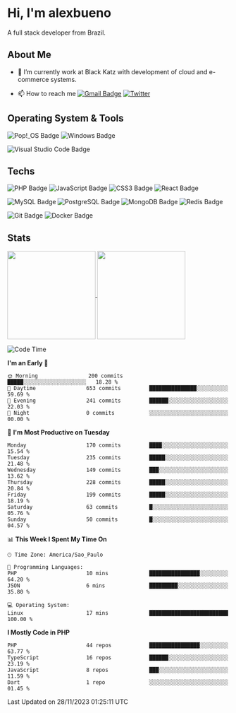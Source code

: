 # Hi, I'm alexbueno

A full stack developer from Brazil.

## About Me

- 🌱 I’m currently work at Black Katz with development of cloud and e-commerce systems.

- 📫 How to reach me [![Gmail Badge](https://img.shields.io/badge/-gmail-c14438?style=for-the-badge&logo=Gmail&logoColor=ffffff)](mailto:alexsandrofbueno@gmail.com) [![Twitter](https://img.shields.io/badge/twitter-1DA1F2.svg?style=for-the-badge&logo=twitter&logoColor=ffffff)](https://twitter.com/Alex_Bueno_7)

## Operating System & Tools

![Pop!_OS Badge](https://img.shields.io/badge/Pop!__OS-48B9C7?logo=popos&logoColor=fff&style=flat)
![Windows Badge](https://img.shields.io/badge/Windows-0078D6?logo=windows&logoColor=fff&style=flat)

![Visual Studio Code Badge](https://img.shields.io/badge/Visual%20Studio%20Code-007ACC?logo=visualstudiocode&logoColor=fff&style=flat)

## Techs

![PHP Badge](https://img.shields.io/badge/PHP-777BB4?logo=php&logoColor=fff&style=flat)
![JavaScript Badge](https://img.shields.io/badge/JavaScript-F7DF1E?logo=javascript&logoColor=000&style=flat)
![CSS3 Badge](https://img.shields.io/badge/CSS3-1572B6?logo=css3&logoColor=fff&style=flat)
![React Badge](https://img.shields.io/badge/React-61DAFB?logo=react&logoColor=000&style=flat)

![MySQL Badge](https://img.shields.io/badge/MySQL-4479A1?logo=mysql&logoColor=fff&style=flat)
![PostgreSQL Badge](https://img.shields.io/badge/PostgreSQL-4169E1?logo=postgresql&logoColor=fff&style=flat)
![MongoDB Badge](https://img.shields.io/badge/MongoDB-47A248?logo=mongodb&logoColor=fff&style=flat)
![Redis Badge](https://img.shields.io/badge/Redis-DC382D?logo=redis&logoColor=fff&style=flat)

![Git Badge](https://img.shields.io/badge/Git-F05032?logo=git&logoColor=fff&style=flat)
![Docker Badge](https://img.shields.io/badge/Docker-2496ED?logo=docker&logoColor=fff&style=flat)


## Stats

<a href="https://github.com/anuraghazra/github-readme-stats">
  <img height=200 align="center" src="https://github-readme-stats.vercel.app/api?username=alexbueno7&theme=dark" />
</a>
<a href="https://github.com/anuraghazra/convoychat">
  <img height=200 align="center" src="https://github-readme-stats.vercel.app/api/top-langs?username=alexbueno7&layout=compact&langs_count=8&card_width=320&theme=dark" />
</a>

<!--START_SECTION:waka-->
![Code Time](http://img.shields.io/badge/Code%20Time-826%20hrs%2050%20mins-blue)

**I'm an Early 🐤** 

```text
🌞 Morning                200 commits         █████░░░░░░░░░░░░░░░░░░░░   18.28 % 
🌆 Daytime                653 commits         ███████████████░░░░░░░░░░   59.69 % 
🌃 Evening                241 commits         ██████░░░░░░░░░░░░░░░░░░░   22.03 % 
🌙 Night                  0 commits           ░░░░░░░░░░░░░░░░░░░░░░░░░   00.00 % 
```
📅 **I'm Most Productive on Tuesday** 

```text
Monday                   170 commits         ████░░░░░░░░░░░░░░░░░░░░░   15.54 % 
Tuesday                  235 commits         █████░░░░░░░░░░░░░░░░░░░░   21.48 % 
Wednesday                149 commits         ███░░░░░░░░░░░░░░░░░░░░░░   13.62 % 
Thursday                 228 commits         █████░░░░░░░░░░░░░░░░░░░░   20.84 % 
Friday                   199 commits         █████░░░░░░░░░░░░░░░░░░░░   18.19 % 
Saturday                 63 commits          █░░░░░░░░░░░░░░░░░░░░░░░░   05.76 % 
Sunday                   50 commits          █░░░░░░░░░░░░░░░░░░░░░░░░   04.57 % 
```


📊 **This Week I Spent My Time On** 

```text
🕑︎ Time Zone: America/Sao_Paulo

💬 Programming Languages: 
PHP                      10 mins             ████████████████░░░░░░░░░   64.20 % 
JSON                     6 mins              █████████░░░░░░░░░░░░░░░░   35.80 % 

💻 Operating System: 
Linux                    17 mins             █████████████████████████   100.00 % 
```

**I Mostly Code in PHP** 

```text
PHP                      44 repos            ████████████████░░░░░░░░░   63.77 % 
TypeScript               16 repos            ██████░░░░░░░░░░░░░░░░░░░   23.19 % 
JavaScript               8 repos             ███░░░░░░░░░░░░░░░░░░░░░░   11.59 % 
Dart                     1 repo              ░░░░░░░░░░░░░░░░░░░░░░░░░   01.45 % 
```




 Last Updated on 28/11/2023 01:25:11 UTC
<!--END_SECTION:waka-->
